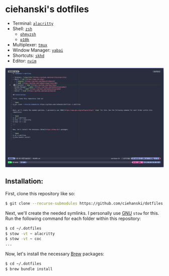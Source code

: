 # ciehanski's dotfiles

- Terminal: [`alacritty`](https://github.com/alacritty/alacritty)
- Shell: [`zsh`](https://www.zsh.org/)
  - [`ohmyzsh`](https://github.com/ohmyzsh/ohmyzsh)
  - [`p10k`](https://github.com/romkatv/powerlevel10k)
- Multiplexer: [`tmux`](https://github.com/tmux/tmux)
- Window Manager: [`yabai`](https://github.com/koekeishiya/yabai)
- Shortcuts: [`skhd`](https://github.com/koekeishiya/skhd)
- Editor: [`nvim`](https://github.com/neovim/neovim)

![ciehanski's dotfiles screenshot](https://github.com/ciehanski/dotfiles/blob/master/screenshot.png?raw=true)

## Installation:

First, clone this repository like so:

```bash
$ git clone --recurse-submodules https://github.com/ciehanski/dotfiles ~/.dotfiles
```

Next, we'll create the needed symlinks. I personally use [GNU](https://www.gnu.org/software/stow/) `stow` for this. Run the following command for each folder within this repository:

```bash
$ cd ~/.dotfiles
$ stow -vt ~ alacritty
$ stow -vt ~ coc
...
```

Now, let's install the necessary [Brew](https://brew.sh/) packages:

```bash
$ cd ~/.dotfiles
$ brew bundle install
```
